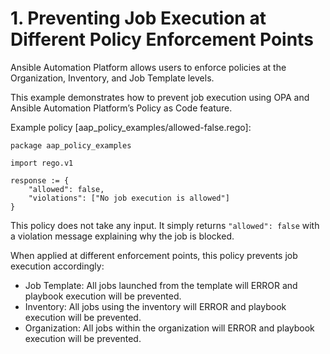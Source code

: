 # 1. Preventing Job Execution at Different Policy Enforcement Points

Ansible Automation Platform allows users to enforce policies at the Organization, Inventory, and Job Template levels.

This example demonstrates how to prevent job execution using OPA and Ansible Automation Platform’s Policy as Code feature.

Example policy [aap_policy_examples/allowed-false.rego]:

```rego
package aap_policy_examples

import rego.v1

response := {
    "allowed": false,
    "violations": ["No job execution is allowed"]
}
```

This policy does not take any input. It simply returns `"allowed": false` with a violation message explaining why the job is blocked.

When applied at different enforcement points, this policy prevents job execution accordingly:

- Job Template: All jobs launched from the template will ERROR and playbook execution will be prevented.
- Inventory: All jobs using the inventory will ERROR and playbook execution will be prevented.
- Organization: All jobs within the organization will ERROR and playbook execution will be prevented.

